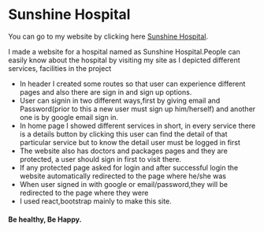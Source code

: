 # Sunshine Hospital

You can go to my website by clicking here [Sunshine Hospital](https://sunshine-hospital.web.app/).


I made a website for a hospital named as Sunshine Hospital.People can easily know about the hospital by visiting my site as I depicted different services, facilities in the project
* In header I created some routes so that user can experience different pages and also there are sign in and sign up options.
* User can signin in two different ways,first by giving email and Password(prior to this a new user must sign up him/herself) and another one is by google email sign in.
* In home page I showed different services in short, in every service there is a details button by clicking this user can find the detail of that particular service but to know the detail user must be logged in first
* The website also has doctors and packages pages and they are protected, a user should sign in first to visit there.
* If any protected page asked for login and after successful login the website automatically redirected to the page where he/she was
* When user signed in with google or email/password,they will be redirected to the page where they were
* I used react,bootstrap mainly to make this site.
#### Be healthy, Be Happy.  





